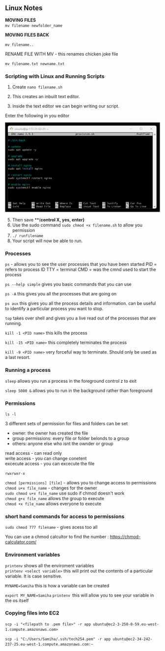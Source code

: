 ## Linux Notes

**MOVING FILES <br>**
`mv filename newfolder_name `

**MOVING FILES BACK**

`mv filename..`

RENAME FILE WITH MV - this renames chicken joke file 

`mv filename.txt newname.txt`


### Scripting with Linux and Running Scripts

1. Create `nano filename.sh`
2. This creates an inbuilt text editor. 

3. Inside the text editor we can begin writing our script.<br>

Enter the following in you editor 

![alt text](script.png)

5. Then save **(**control X, yes, enter)**
6. Use the sudo command `sudo chmod +x filename.sh` to allow you permission
7. `./ runfilename`
8. Your script will now be able to run.

### Processes

`ps` - allows you to see the user processes that you have been started
PID = refers to process ID
TTY = terminal 
CMD = was the cmnd used to start the process 

`ps --help simple` gives you basic commands that you can use 

`ps -A` this gives you all the processes that are going on 

`ps aux` this gives you all the process details and information. can be useful to identify a particular process you want to stop. 

`top` takes over shell and gives you a live read out of the processes that are running.

`kill -1 <PID name>` this kills the process 

`kill -15 <PID name>` this completely terminates the process 

`kill -9 <PID name>` very forceful way to terminate. Should only be used as a last resort. 

### Running a process

`sleep` allows you run a process in the foreground 
control z to exit

`sleep 5000 &` allows you to run in the background rather than foreground 

### Permissions

`ls -l`

3 different sets of permission for files and folders can be set
- owner: the owner has created the file
- group permissions: every file or folder belonds to a group
- others: anyone else who isnt the ownder or group

read access - can read only <br>
write access - you can change conetent <br>
excecute access - you can excecute the file <br>

`rwxrwxr-x`

`chmod [permissions] [file]` - allows you to change access to permissions <br>
`chmod u+x file_name` - changes for the owner <br>
`sudo chmod u+x file_name` use sudo if chmod doesn't work <br>
`chmod g+x file_name` allows the group to execute <br>
`chmod +x file_name` allows everyone to execute <br>

### short hand commands for access to permissions

`sudo chmod 777 filename` - gives acess too all 

You can use a chmod calcultor to find the number : https://chmod-calculator.com/

### Environment variables

`printenv` shows all the enviroment variables <br>
`printenv <select variable>` this will print out the contents of a particular variable. It is case sensitive. 

`MYNAME=Samiha` this is how a variable can be created 

`export MY_NAME=Samiha` 
`printenv `this will allow you to see your variable in the os itself 

### Copying files into EC2
`scp -i "<filepath to .pem file>" -r app ubuntu@ec2-3-250-0-59.eu-west-1.compute.amazonaws.com>`

`scp -i "C:/Users/Samiha/.ssh/tech254.pem" -r app ubuntu@ec2-34-242-237-25.eu-west-1.compute.amazonaws.com:~`




